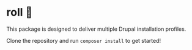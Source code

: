 # roll 🍱

This package is designed to deliver multiple Drupal installation profiles.

Clone the repository and run ``composer install`` to get started! 
